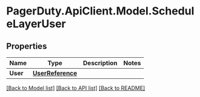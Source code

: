# PagerDuty.ApiClient.Model.ScheduleLayerUser
## Properties

Name | Type | Description | Notes
------------ | ------------- | ------------- | -------------
**User** | [**UserReference**](UserReference.md) |  | 

[[Back to Model list]](../README.md#documentation-for-models) [[Back to API list]](../README.md#documentation-for-api-endpoints) [[Back to README]](../README.md)

